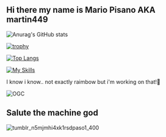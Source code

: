 ## Hi there my name is Mario Pisano AKA martin449

![Anurag's GitHub stats](https://github-readme-stats.vercel.app/api?username=martino449&show_icons=true&theme=cobalt)



[![trophy](https://github-profile-trophy.vercel.app/?username=martino449)](https://github.com/ryo-ma/github-profile-trophy)


[![Top Langs](https://github-readme-stats.vercel.app/api/top-langs/?username=martino449&layout=donut-vertical)](https://github.com/anuraghazra/github-readme-stats)

[![My Skills](https://skillicons.dev/icons?i=windows,robloxstudio,replit,cs,html,python,powershell,lua)](https://skillicons.dev)



I know i know.. not exactly raimbow but i'm working on that!🌈



![OGC](https://github.com/user-attachments/assets/e3879f82-4153-4f33-aa88-0cbaad9a4c7c)


## Salute the machine god
![tumblr_n5mjmhi4xk1rsdpaso1_400](https://github.com/user-attachments/assets/37733df0-87b8-4787-b967-a50aa386cf70)

